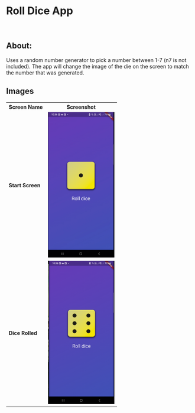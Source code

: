 # Roll Dice App
<br />

## About:
Uses a random number generator to pick a number between 1-7 (n7 is not included). The app will change the image of the die on the screen to match the number that was generated.


## Images
<table>
  <tr>
    <th>Screen Name</th>
    <th>Screenshot</th>
  </tr>
  <tr>
    <td><strong>Start Screen</strong></td>
    <td><img src="screenshots/dice_rolled.png"  width="180"></td>
  </tr>
  <tr>
    <td><strong>Dice Rolled</strong></td>
    <td><img src="screenshots/start_screen.png"  width="180"></td>
  </tr>
</table>
